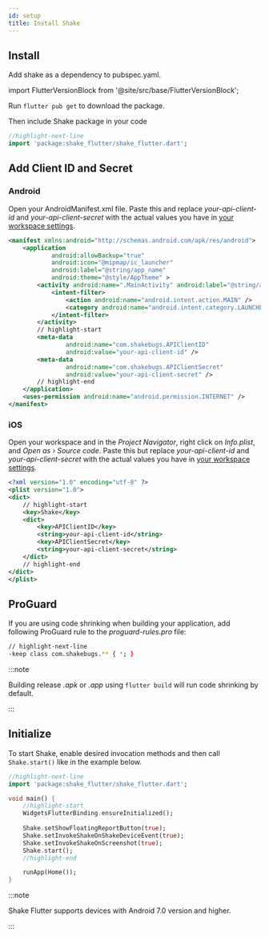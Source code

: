 ```yaml
---
id: setup
title: Install Shake
---
```

## Install
Add shake as a dependency to pubspec.yaml.

import FlutterVersionBlock from '@site/src/base/FlutterVersionBlock';

<FlutterVersionBlock></FlutterVersionBlock>

Run `flutter pub get` to download the package.

Then include Shake package in your code
```dart title="lib/main.dart"
//highlight-next-line
import 'package:shake_flutter/shake_flutter.dart';
```

## Add Client ID and Secret

### Android
Open your AndroidManifest.xml file. Paste this and replace *your-api-client-id* and
*your-api-client-secret* with the actual values you have in [your workspace settings](https://app.shakebugs.com/settings/workspace#general).

```xml title="AndroidManifest.xml"
<manifest xmlns:android="http://schemas.android.com/apk/res/android">
    <application
            android:allowBackup="true"
            android:icon="@mipmap/ic_launcher"
            android:label="@string/app_name"
            android:theme="@style/AppTheme" >
        <activity android:name=".MainActivity" android:label="@string/app_name" >
            <intent-filter>
                <action android:name="android.intent.action.MAIN" />
                <category android:name="android.intent.category.LAUNCHER" />
            </intent-filter>
        </activity>
        // highlight-start
        <meta-data
                android:name="com.shakebugs.APIClientID"
                android:value="your-api-client-id" />
        <meta-data
                android:name="com.shakebugs.APIClientSecret"
                android:value="your-api-client-secret" />
        // highlight-end
    </application>
    <uses-permission android:name="android.permission.INTERNET" />
</manifest>
```

### iOS
Open your workspace and in the *Project Navigator*, right click on *Info.plist*, and *Open as › Source code*.
Paste this but replace *your-api-client-id* and *your-api-client-secret*
with the actual values you have in [your workspace settings](https://app.shakebugs.com/settings/workspace#general).

```xml title="Info.plist"
<?xml version="1.0" encoding="utf-8" ?>
<plist version="1.0">
<dict>
    // highlight-start
    <key>Shake</key>
    <dict>
        <key>APIClientID</key>
        <string>your-api-client-id</string>
        <key>APIClientSecret</key>
        <string>your-api-client-secret</string>
    </dict>
    // highlight-end
</dict>
</plist>
```

## ProGuard
If you are using code shrinking when building your application,
add following ProGuard rule to the *proguard-rules.pro* file:
```bash title="proguard-rules.pro"
// highlight-next-line
-keep class com.shakebugs.** { *; }
```
:::note

Building release *.apk* or *.app* using `flutter build` will run code shrinking by default.

:::

## Initialize
To start Shake, enable desired invocation methods and then call `Shake.start()` like in the example below.

```dart title="lib/main.dart"
//highlight-next-line
import 'package:shake_flutter/shake_flutter.dart';

void main() {
    //highlight-start
    WidgetsFlutterBinding.ensureInitialized();
    
    Shake.setShowFloatingReportButton(true);
    Shake.setInvokeShakeOnShakeDeviceEvent(true);
    Shake.setInvokeShakeOnScreenshot(true);
    Shake.start();
    //highlight-end

    runApp(Home());
}
```

:::note

Shake Flutter supports devices with Android 7.0 version and higher.

:::
